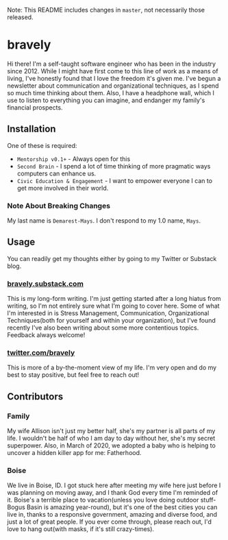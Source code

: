 Note: This README includes changes in `master`, not necessarily those released.

# bravely

Hi there! I'm a self-taught software engineer who has been in the industry since 2012. While I might have first come to this line of work as a means of living, I've honestly found that I love the freedom it's given me. I've begun a newsletter about communication and organizational techniques, as I spend so much time thinking about them. Also, I have a headphone wall, which I use to listen to everything you can imagine, and endanger my family's financial prospects.

## Installation

One of these is required:
* `Mentorship v0.1+` - Always open for this
* `Second Brain` - I spend a lot of time thinking of more pragmatic ways computers can enhance us.
* `Civic Education & Engagement` - I want to empower everyone I can to get more involved in their world.

### Note About Breaking Changes
My last name is `Demarest-Mays`. I don't respond to my 1.0 name, `Mays`.


## Usage

You can readily get my thoughts either by going to my Twitter or Substack blog.

### [bravely.substack.com](https://bravely.substack.com)

This is my long-form writing. I'm just getting started after a long hiatus from writing, so I'm not entirely sure what I'm going to cover here. Some of what I'm interested in is Stress Management, Communication, Organizational Techniques(both for yourself and within your organization), but I've found recently I've also been writing about some more contentious topics. Feedback always welcome!

### [twitter.com/bravely](https://twitter.com/bravely)

This is more of a by-the-moment view of my life. I'm very open and do my best to stay positive, but feel free to reach out!

## Contributors

### Family

My wife Allison isn't just my better half, she's my partner is all parts of my life. I wouldn't be half of who I am day to day without her, she's my secret superpower. Also, in March of 2020, we adopted a baby who is helping to uncover a hidden killer app for me: Fatherhood.

### Boise

We live in Boise, ID. I got stuck here after meeting my wife here just before I was planning on moving away, and I thank God every time I'm reminded of it. Boise's a terrible place to vacation(unless you love doing outdoor stuff- Bogus Basin is amazing year-round), but it's one of the best cities you can live in, thanks to a responsive government, amazing and diverse food, and just a lot of great people. If you ever come through, please reach out, I'd love to hang out(with masks, if it's still crazy-times).